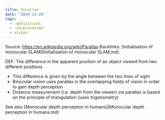 ```yaml
---
title: Parallax
date: "2020-11-20"
tags:
  - -definitions
  - -sa/processed
  - vision
---
```


Source: <https://en.wikipedia.org/wiki/Parallax>
Backlinks: [Initialisation of monocular SLAM](Initialisation of monocular SLAM.md)

DEF: The difference in the apparent position of an object viewed from two different positions

*   This difference is given by the angle between the two lines of sight
*   Binocular vision uses parallax in the overlapping fields of vision in order to gain depth perception
*   Distance measurement (i.e. depth from the viewer) via parallax is based on the principle of triangulation (uses trigonometry)

See also
[Monocular depth perception in humans](Monocular depth perception in humans.md)

